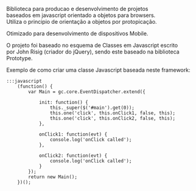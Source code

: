 Biblioteca para producao e desenvolvimento de projetos  
baseados em javascript orientado a objetos para browsers.  
Utiliza o principio de orientação a objetos por protopicação.

Otimizado para desenvolvimento de dispositivos Mobile.   

O projeto foi baseado no esquema de Classes em Javascript escrito  
por John Risig (criador do jQuery), sendo este baseado na biblioteca  
Prototype.

Exemplo de como criar uma classe Javascript baseada neste framework:

    :::javascript
        (function() {
            var Main = gc.core.EventDispatcher.extend({
                
                init: function() {
                    this._super($('#main').get(0));
                    this.one('click', this.onClick1, false, this);
                    this.one('click', this.onClick2, false, this);
                },
                
                onClick1: function(evt) {
                    console.log('onClick called');
                },
                
                onClick2: function(evt) {
                    console.log('onClick called');
                }
            });
            return new Main();
        })();